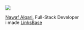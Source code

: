 <img src="bg.png">

[Nawaf Alqari](https://linksb.me/nawaf), Full-Stack Developer
<br>
i made [LinksBase](https://linksb.me/)
